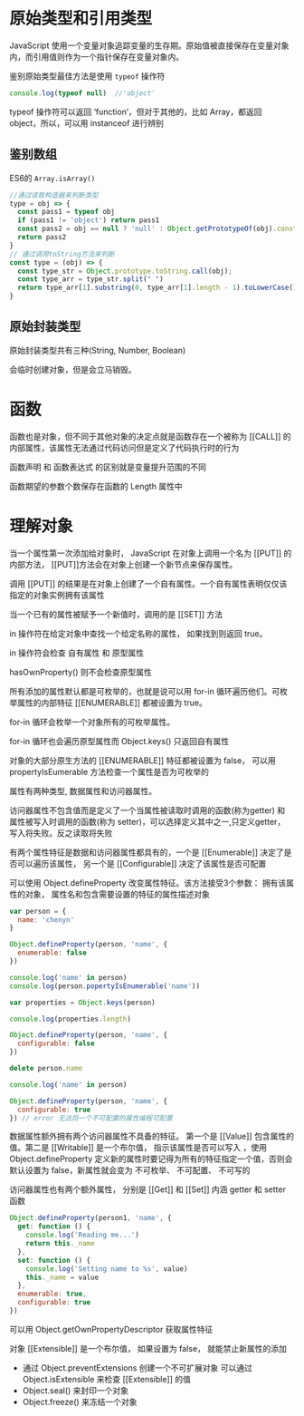 # 原始类型和引用类型

JavaScript 使用一个变量对象追踪变量的生存期。原始值被直接保存在变量对象内，而引用值则作为一个指针保存在变量对象内。

鉴别原始类型最佳方法是使用 `typeof` 操作符

```JavaScript
console.log(typeof null)  //'object'
```

typeof 操作符可以返回 ‘function’，但对于其他的，比如 Array，都返回 object，所以，可以用 instanceof 进行辨别

## 鉴别数组

ES6的 `Array.isArray()`

```JavaScript
//通过读取构造器来判断类型
type = obj => {
  const pass1 = typeof obj
  if (pass1 != 'object') return pass1
  const pass2 = obj == null ? 'null' : Object.getPrototypeOf(obj).constructor.name.toLowerCase()
  return pass2
}
// 通过调用toString方法来判断
const type = (obj) => {
  const type_str = Object.prototype.toString.call(obj);
  const type_arr = type_str.split(" ")
  return type_arr[1].substring(0, type_arr[1].length - 1).toLowerCase()
}
```

## 原始封装类型

原始封装类型共有三种(String, Number, Boolean)

会临时创建对象，但是会立马销毁。

# 函数

函数也是对象，但不同于其他对象的决定点就是函数存在一个被称为 [[CALL]] 的内部属性，该属性无法通过代码访问但是定义了代码执行时的行为

函数声明 和 函数表达式 的区别就是变量提升范围的不同

函数期望的参数个数保存在函数的 Length 属性中

# 理解对象

当一个属性第一次添加给对象时， JavaScript 在对象上调用一个名为 [[PUT]] 的内部方法， [[PUT]]方法会在对象上创建一个新节点来保存属性。

调用 [[PUT]] 的结果是在对象上创建了一个自有属性。一个自有属性表明仅仅该指定的对象实例拥有该属性

当一个已有的属性被赋予一个新值时，调用的是 [[SET]] 方法

in 操作符在给定对象中查找一个给定名称的属性， 如果找到则返回 true。

in 操作符会检查 自有属性 和 原型属性

hasOwnProperty() 则不会检查原型属性

所有添加的属性默认都是可枚举的，也就是说可以用 for-in 循环遍历他们。可枚举属性的内部特征 [[ENUMERABLE]] 都被设置为 true。

for-in 循环会枚举一个对象所有的可枚举属性。

for-in 循环也会遍历原型属性而 Object.keys() 只返回自有属性

对象的大部分原生方法的 [[ENUMERABLE]] 特征都被设置为 false， 可以用 propertyIsEumerable 方法检查一个属性是否为可枚举的

属性有两种类型, 数据属性和访问器属性。

访问器属性不包含值而是定义了一个当属性被读取时调用的函数(称为getter) 和 属性被写入时调用的函数(称为 setter)，可以选择定义其中之一,只定义getter， 写入将失败。反之读取将失败

有两个属性特征是数据和访问器属性都具有的，一个是 [[Enumerable]] 决定了是否可以遍历该属性， 另一个是 [[Configurable]] 决定了该属性是否可配置

可以使用 Object.defineProperty 改变属性特征。该方法接受3个参数： 拥有该属性的对象， 属性名和包含需要设置的特征的属性描述对象

```JavaScript
var person = {
  name: 'chenyn'
}

Object.defineProperty(person, 'name', {
  enumerable: false
})

console.log('name' in person)
console.log(person.popertyIsEnumerable('name'))

var properties = Object.keys(person)

console.log(properties.length)

Object.defineProperty(person, 'name', {
  configurable: false
})

delete person.name

console.log('name' in person)

Object.defineProperty(person, 'name', {
  configurable: true
}) // error 无法将一个不可配置的属性编程可配置
```
数据属性额外拥有两个访问器属性不具备的特征。 第一个是 [[Value]] 包含属性的值。第二是 [[Writable]] 是一个布尔值， 指示该属性是否可以写入 ，使用 Object.defineProperty 定义新的属性时要记得为所有的特征指定一个值，否则会默认设置为 false，新属性就会变为 不可枚举、 不可配置、 不可写的

访问器属性也有两个额外属性， 分别是 [[Get]] 和 [[Set]] 内涵 getter 和 setter 函数

```JavaScript
Object.defineProperty(person1, 'name', {
  get: function () {
    console.log('Reading me...')
    return this._name
  },
  set: function () {
    console.log('Setting name to %s', value)
    this._name = value
  },
  enumerable: true,
  configurable: true
})
```

可以用 Object.getOwnPropertyDescriptor 获取属性特征

对象 [[Extensible]] 是一个布尔值， 如果设置为 false， 就能禁止新属性的添加

* 通过 Object.preventExtensions 创建一个不可扩展对象
  可以通过 Object.isExtensible 来检查  [[Extensible]] 的值
* Object.seal() 来封印一个对象
* Object.freeze() 来冻结一个对象
